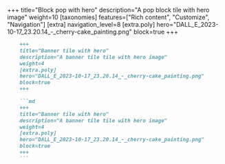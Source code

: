 +++
title="Block pop with hero"
description="A pop block tile with hero image"
weight=10
[taxonomies]
features=["Rich content", "Customize", "Navigation"]
[extra]
navigation_level=8
[extra.poly]
hero="DALL_E_2023-10-17_23.20.14_-_cherry-cake_painting.png"
block=true
+++

```md
    +++
    title="Banner tile with hero"
    description="A banner tile tile with hero image"
    weight=4
    [extra.poly]
    hero="DALL_E_2023-10-17_23.20.14_-_cherry-cake_painting.png"
    block=true
    +++

    ```md
    +++
    title="Banner tile with hero"
    description="A banner tile tile with hero image"
    weight=4
    [extra.poly]
    hero="DALL_E_2023-10-17_23.20.14_-_cherry-cake_painting.png"
    block=true
    +++
    ```
```